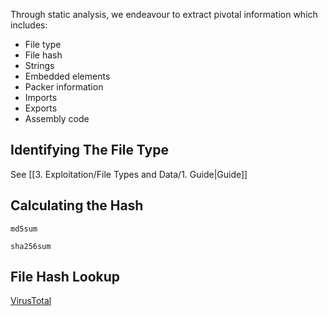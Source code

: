 Through static analysis, we endeavour to extract pivotal information which includes:

- File type
- File hash
- Strings
- Embedded elements
- Packer information
- Imports
- Exports
- Assembly code
## Identifying The File Type

See [[3. Exploitation/File Types and Data/1. Guide|Guide]]

## Calculating the Hash 


```shell-session
md5sum 
```

```shell-session
sha256sum 
```

## File Hash Lookup

[VirusTotal](https://www.virustotal.com/gui/home/search)


